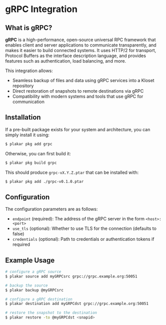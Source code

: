 # gRPC Integration

## What is gRPC?

**gRPC** is a high-performance, open-source universal RPC framework that enables client and server applications to communicate transparently, and makes it easier to build connected systems. It uses HTTP/2 for transport, Protocol Buffers as the interface description language, and provides features such as authentication, load balancing, and more.

This integration allows:

- Seamless backup of files and data using gRPC services into a Kloset repository
- Direct restoration of snapshots to remote destinations via gRPC
- Compatibility with modern systems and tools that use gRPC for communication

## Installation

If a pre-built package exists for your system and architecture,
you can simply install it using:

```sh
$ plakar pkg add grpc
```

Otherwise,
you can first build it:

```sh
$ plakar pkg build grpc
```

This should produce `grpc-vX.Y.Z.ptar` that can be installed with:

```bash
$ plakar pkg add ./grpc-v0.1.0.ptar
```

## Configuration

The configuration parameters are as follows:

- `endpoint` (required): The address of the gRPC server in the form `<host>:<port>`
- `use_tls` (optional): Whether to use TLS for the connection (defaults to false)
- `credentials` (optional): Path to credentials or authentication tokens if required

## Example Usage

```bash
# configure a gRPC source
$ plakar source add myGRPCsrc grpc://grpc.example.org:50051

# backup the source
$ plakar backup @myGRPCsrc

# configure a gRPC destination
$ plakar destination add myGRPCdst grpc://grpc.example.org:50051

# restore the snapshot to the destination
$ plakar restore -to @myGRPCdst <snapid>
```
